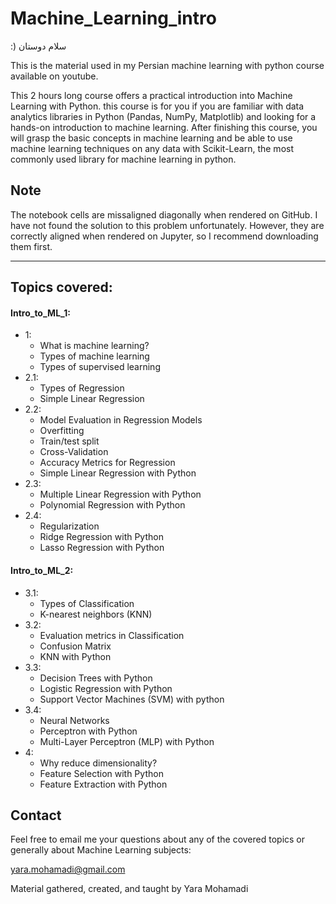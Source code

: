 # Machine_Learning_intro

:) سلام دوستان

This is the material used in my Persian machine learning with python course available on youtube.

This 2 hours long course offers a practical introduction into Machine Learning with Python. 
this course is for you if you are familiar with data analytics libraries in Python (Pandas, NumPy, Matplotlib) and looking for a hands-on introduction to machine learning.
After finishing this course, you will grasp the basic concepts in machine learning and be able to use machine learning techniques on any data with Scikit-Learn, the most commonly used library for machine learning in python.

## Note
The notebook cells are missaligned diagonally when rendered on GitHub. I have not found the solution to this problem unfortunately. However, they are correctly aligned when rendered on Jupyter, so I recommend downloading them first.

<hr>

## Topics covered:

#### Intro_to_ML_1:
  - 1:
    - What is machine learning?
    - Types of machine learning
    - Types of supervised learning
  - 2.1:
    - Types of Regression
    - Simple Linear Regression
  - 2.2:
    - Model Evaluation in Regression Models
    - Overfitting
    - Train/test split
    - Cross-Validation
    - Accuracy Metrics for Regression
    - Simple Linear Regression with Python
  - 2.3:
    - Multiple Linear Regression with Python
    - Polynomial Regression with Python
  - 2.4:
    - Regularization 
    - Ridge Regression with Python
    - Lasso Regression with Python

#### Intro_to_ML_2:
  - 3.1:
    - Types of Classification
    - K-nearest neighbors (KNN)
  - 3.2:
    - Evaluation metrics in Classification
    - Confusion Matrix
    - KNN with Python
  - 3.3:
    - Decision Trees with Python
    - Logistic Regression with Python
    - Support Vector Machines (SVM) with python
  - 3.4:
    - Neural Networks
    - Perceptron with Python
    - Multi-Layer Perceptron (MLP) with Python
  - 4:
    - Why reduce dimensionality?
    - Feature Selection with Python
    - Feature Extraction with Python


## Contact

Feel free to email me your questions about any of the covered topics or generally about Machine Learning subjects:

yara.mohamadi@gmail.com

Material gathered, created, and taught by Yara Mohamadi

